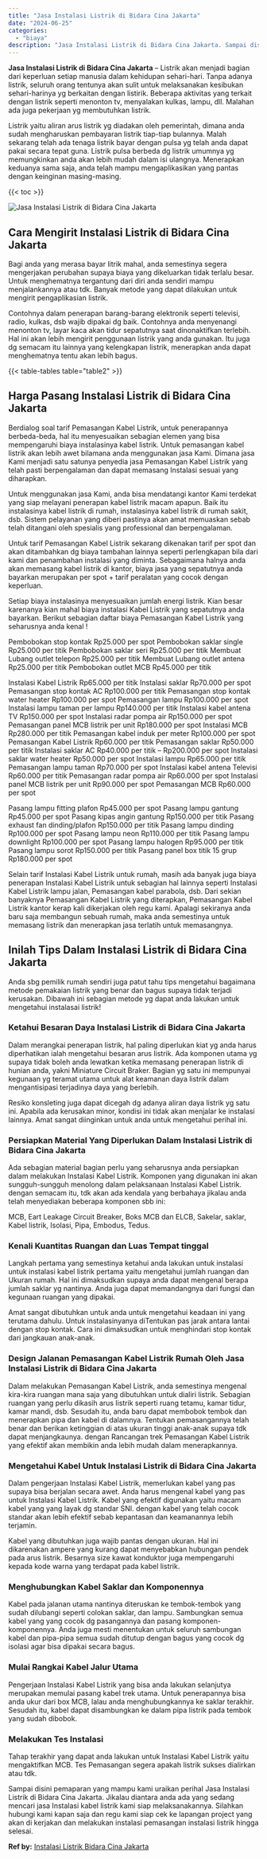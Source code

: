 ```yaml
---
title: "Jasa Instalasi Listrik di Bidara Cina Jakarta"
date: "2024-06-25"
categories: 
  - "biaya"
description: "Jasa Instalasi Listrik di Bidara Cina Jakarta. Sampai disini pemaparan yang mampu kami uraikan perihal Jasa Instalasi Listrik di Bidara Cina Jakarta. Jikalau..."
---
```


**Jasa Instalasi Listrik di Bidara Cina Jakarta** – Listrik akan menjadi bagian dari keperluan setiap manusia dalam kehidupan sehari-hari. Tanpa adanya listrik, seluruh orang tentunya akan sulit untuk melaksanakan kesibukan sehari-harinya yg berkaitan dengan listirik. Beberapa aktivitas yang terkait dengan listrik seperti menonton tv, menyalakan kulkas, lampu, dll. Malahan ada juga pekerjaan yg membutuhkan listrik.

Listrik yaitu aliran arus listrik yg diadakan oleh pemerintah, dimana anda sudah mengharuskan pembayaran listrik tiap-tiap bulannya. Malah sekarang telah ada tenaga listrik bayar dengan pulsa yg telah anda dapat pakai secara tepat guna. Listrik pulsa berbeda dg listrik umumnya yg memungkinkan anda akan lebih mudah dalam isi ulangnya. Menerapkan keduanya sama saja, anda telah mampu mengaplikasikan yang pantas dengan keinginan masing-masing.

{{< toc >}}

![Jasa Instalasi Listrik di Bidara Cina Jakarta](/images/instalasi-listrik-murah19.png)

## Cara Mengirit Instalasi Listrik di Bidara Cina Jakarta

Bagi anda yang merasa bayar litrik mahal, anda semestinya segera mengerjakan perubahan supaya biaya yang dikeluarkan tidak terlalu besar. Untuk menghematnya tergantung dari diri anda sendiri mampu menjalankannya atau tdk. Banyak metode yang dapat dilakukan untuk mengirit pengaplikasian listrik.

Contohnya dalam penerapan barang-barang elektronik seperti televisi, radio, kulkas, dsb wajib dipakai dg baik. Contohnya anda menyenangi menonton tv, layar kaca akan tidur sepatutnya saat dinonaktifkan terlebih. Hal ini akan lebih mengirit penggunaan listrik yang anda gunakan. Itu juga dg semacam itu lainnya yang kelengkapan listrik, menerapkan anda dapat menghematnya tentu akan lebih bagus.

{{< table-tables table="table2" >}}

## Harga Pasang Instalasi Listrik di Bidara Cina Jakarta

Berdialog soal tarif Pemasangan Kabel Listrik, untuk penerapannya berbeda-beda, hal itu menyesuaikan sebagian elemen yang bisa mempengaruhi biaya instalasinya kabel listrik. Untuk pemasangan kabel listrik akan lebih awet bilamana anda menggunakan jasa Kami. Dimana jasa Kami menjadi satu satunya penyedia jasa Pemasangan Kabel Listrik yang telah pasti berpengalaman dan dapat memasang Instalasi sesuai yang diharapkan.

Untuk menggunakan jasa Kami, anda bisa mendatangi kantor Kami terdekat yang siap melayani penerapan kabel listrik macam apapun. Baik itu instalasinya kabel listrik di rumah, instalasinya kabel listrik di rumah sakit, dsb. Sistem pelayanan yang diberi pastinya akan amat memuaskan sebab telah ditangani oleh spesialis yang professional dan berpengalaman.

Untuk tarif Pemasangan Kabel Listrik sekarang dikenakan tarif per spot dan akan ditambahkan dg biaya tambahan lainnya seperti perlengkapan bila dari kami dan penambahan instalasi yang diminta. Sebagaimana halnya anda akan memasang kabel listrik di kantor, biaya jasa yang sepatutnya anda bayarkan merupakan per spot + tarif peralatan yang cocok dengan keperluan.

Setiap biaya instalasinya menyesuaikan jumlah energi listrik. Kian besar karenanya kian mahal biaya instalasi Kabel Listrik yang sepatutnya anda bayarkan. Berikut sebagian daftar biaya Pemasangan Kabel Listrik yang seharusnya anda kenal !

Pembobokan stop kontak Rp25.000 per spot Pembobokan saklar single Rp25.000 per titik Pembobokan saklar seri Rp25.000 per titik Membuat Lubang outlet telepon Rp25.000 per titik Membuat Lubang outlet antena Rp25.000 per titik Pembobokan outlet MCB Rp45.000 per titik

Instalasi Kabel Listrik Rp65.000 per titik Instalasi saklar Rp70.000 per spot Pemasangan stop kontak AC Rp100.000 per titik Pemasangan stop kontak water heater Rp100.000 per spot Pemasangan lampu Rp100.000 per spot Instalasi lampu taman per lampu Rp140.000 per titik Instalasi kabel antena TV Rp150.000 per spot Instalasi radar pompa air Rp150.000 per spot Pemasangan panel MCB listrik per unit Rp180.000 per spot Instalasi MCB Rp280.000 per titik Pemasangan kabel induk per meter Rp100.000 per spot Pemasangan Kabel Listrik Rp60.000 per titik Pemasangan saklar Rp50.000 per titik Instalasi saklar AC Rp40.000 per titik – Rp200.000 per spot Instalasi saklar water heater Rp50.000 per spot Instalasi lampu Rp65.000 per titik Pemasangan lampu taman Rp70.000 per spot Instalasi kabel antena Televisi Rp60.000 per titik Pemasangan radar pompa air Rp60.000 per spot Instalasi panel MCB listrik per unit Rp90.000 per spot Pemasangan MCB Rp60.000 per spot

Pasang lampu fitting plafon Rp45.000 per spot Pasang lampu gantung Rp45.000 per spot Pasang kipas angin gantung Rp150.000 per titik Pasang exhaust fan dinding/plafon Rp150.000 per titik Pasang lampu dinding Rp100.000 per spot Pasang lampu neon Rp110.000 per titik Pasang lampu downlight Rp100.000 per spot Pasang lampu halogen Rp95.000 per titik Pasang lampu sorot Rp150.000 per titik Pasang panel box titik 15 grup Rp180.000 per spot

Selain tarif Instalasi Kabel Listrik untuk rumah, masih ada banyak juga biaya penerapan Instalasi Kabel Listrik untuk sebagian hal lainnya seperti Instalasi Kabel Listrik lampu jalan, Pemasangan kabel parabola, dsb. Dari sekian banyaknya Pemasangan Kabel Listrik yang diterapkan, Pemasangan Kabel Listrik kantor kerap kali dikerjakan oleh regu kami. Apalagi sekiranya anda baru saja membangun sebuah rumah, maka anda semestinya untuk memasang listrik dan menerapkan jasa terlatih untuk memasangnya.

## Inilah Tips Dalam Instalasi Listrik di Bidara Cina Jakarta


Anda sbg pemilik rumah sendiri juga patut tahu tips mengetahui bagaimana metode pemakaian listrik yang benar dan bagus supaya tidak terjadi kerusakan. Dibawah ini sebagian metode yg dapat anda lakukan untuk mengetahui instalasai listrik!

### Ketahui Besaran Daya Instalasi Listrik di Bidara Cina Jakarta

Dalam merangkai penerapan listrik, hal paling diperlukan kiat yg anda harus diperhatikan ialah mengetahui besaran arus listrik. Ada komponen utama yg supaya tidak boleh anda lewatkan ketika memasang penerapan listrik di hunian anda, yakni Miniature Circuit Braker. Bagian yg satu ini mempunyai kegunaan yg teramat utama untuk alat keamanan daya listrik dalam mengantisipasi terjadinya daya yang berlebih.

Resiko konsleting juga dapat dicegah dg adanya aliran daya listrik yg satu ini. Apabila ada kerusakan minor, kondisi ini tidak akan menjalar ke instalasi lainnya. Amat sangat diinginkan untuk anda untuk mengetahui perihal ini.

### Persiapkan Material Yang Diperlukan Dalam Instalasi Listrik di Bidara Cina Jakarta

Ada sebagian material bagian perlu yang seharusnya anda persiapkan dalam melakukan Instalasi Kabel Listrik. Komponen yang digunakan ini akan sungguh-sungguh menolong dalam pelaksanaan Instalasi Kabel Listrik. dengan semacam itu, tdk akan ada kendala yang berbahaya jikalau anda telah menyediakan beberapa komponen sbb ini:

MCB, Eart Leakage Circuit Breaker, Boks MCB dan ELCB, Sakelar, saklar, Kabel listrik, Isolasi, Pipa, Embodus, Tedus.

### Kenali Kuantitas Ruangan dan Luas Tempat tinggal

Langkah pertama yang semestinya ketahui anda lakukan untuk instalasi untuk instalasi kabel listrik pertama yaitu mengetahui jumlah ruangan dan Ukuran rumah. Hal ini dimaksudkan supaya anda dapat mengenal berapa jumlah saklar yg nantinya. Anda juga dapat memandangnya dari fungsi dan kegunaan ruangan yang dipakai.

Amat sangat dibutuhkan untuk anda untuk mengetahui keadaan ini yang terutama dahulu. Untuk instalasinyanya diTentukan pas jarak antara lantai dengan stop kontak. Cara ini dimaksudkan untuk menghindari stop kontak dari jangkauan anak-anak.

### Design Jalanan Pemasangan Kabel Listrik Rumah Oleh Jasa Instalasi Listrik di Bidara Cina Jakarta

Dalam melakukan Pemasangan Kabel Listrik, anda semestinya mengenal kira-kira ruangan mana saja yang dibutuhkan untuk dialiri listrik. Sebagian ruangan yang perlu dikasih arus listrik seperti ruang tetamu, kamar tidur, kamar mandi, dsb. Sesudah itu, anda baru dapat membobok tembok dan menerapkan pipa dan kabel di dalamnya. Tentukan pemasangannya telah benar dan berikan ketinggian di atas ukuran tinggi anak-anak supaya tdk dapat menjangkaunya. dengan Rancangan trek Pemasangan Kabel Listrik yang efektif akan membikin anda lebih mudah dalam menerapkannya.

### Mengetahui Kabel Untuk Instalasi Listrik di Bidara Cina Jakarta

Dalam pengerjaan Instalasi Kabel Listrik, memerlukan kabel yang pas supaya bisa berjalan secara awet. Anda harus mengenal kabel yang pas untuk Instalasi Kabel Listrik. Kabel yang efektif digunakan yaitu macam kabel yang yang layak dg standar SNI. dengan kabel yang telah cocok standar akan lebih efektif sebab kepantasan dan keamanannya lebih terjamin.

Kabel yang dibutuhkan juga wajib pantas dengan ukuran. Hal ini dikarenakan ampere yang kurang dapat menyebabkan hubungan pendek pada arus listrik. Besarnya size kawat konduktor juga mempengaruhi kepada kode warna yang terdapat pada kabel listrik.

### Menghubungkan Kabel Saklar dan Komponennya

Kabel pada jalanan utama nantinya diteruskan ke tembok-tembok yang sudah dilubangi seperti colokan saklar, dan lampu. Sambungkan semua kabel yang yang cocok dg pasangannya dan pasang komponen-komponennya. Anda juga mesti menentukan untuk seluruh sambungan kabel dan pipa-pipa semua sudah ditutup dengan bagus yang cocok dg isolasi agar bisa dipakai secara bagus.

### Mulai Rangkai Kabel Jalur Utama

Pengerjaan Instalasi Kabel Listrik yang bisa anda lakukan selanjutya merupakan memulai pasang kabel trek utama. Untuk penerapannya bisa anda ukur dari box MCB, lalau anda menghubungkannya ke saklar terakhir. Sesudah itu, kabel dapat disambungkan ke dalam pipa listrik pada tembok yang sudah dibobok.

### Melakukan Tes Instalasi

Tahap terakhir yang dapat anda lakukan untuk Instalasi Kabel Listrik yaitu mengaktifkan MCB. Tes Pemasangan segera apakah listrik sukses dialirkan atau tdk.

Sampai disini pemaparan yang mampu kami uraikan perihal Jasa Instalasi Listrik di Bidara Cina Jakarta. Jikalau diantara anda ada yang sedang mencari jasa Instalasi kabel listrik kami siap melaksanakannya. Silahkan hubungi kami kapan saja dan regu kami siap cek ke lapangan project yang akan di kerjakan dan melakukan instalasi pemasangan instalasi listrik hingga selesai.

**Ref by:** [Instalasi Listrik Bidara Cina Jakarta](https://id.wikipedia.org/wiki/Instalasi)
